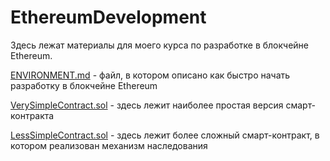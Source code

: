 # EthereumDevelopment

Здесь лежат материалы для моего курса по разработке в блокчейне Ethereum. 



[ENVIRONMENT.md](https://github.com/sp41mer/BlockchainDevelopmentTutorials/blob/master/ENVIRONMENT.md) - файл, в котором описано как быстро начать разработку в блокчейне Ethereum

[VerySimpleContract.sol](https://github.com/sp41mer/BlockchainDevelopmentTutorials/blob/master/VerySimpleContract.sol) - здесь лежит наиболее простая версия смарт-контракта

[LessSimpleContract.sol](https://github.com/sp41mer/BlockchainDevelopmentTutorials/blob/master/LessSimpleContract) - здесь лежит более сложный смарт-контракт, в котором реализован механизм наследования